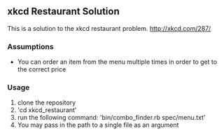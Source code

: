 ## xkcd Restaurant Solution

This is a solution to the xkcd restaurant problem. http://xkcd.com/287/

### Assumptions
* You can order an item from the menu multiple times in order to get to the correct price

### Usage

1. clone the repository
2. 'cd xkcd_restaurant'
3. run the following command: 'bin/combo_finder.rb spec/menu.txt'
4. You may pass in the path to a single file as an argument
